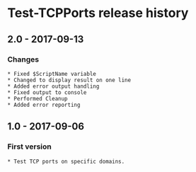 # Test-TCPPorts release history

## 2.0 -  2017-09-13

### Changes

    * Fixed $ScriptName variable
    * Changed to display result on one line
    * Added error output handling
    * Fixed output to console
    * Performed Cleanup
    * Added error reporting

## 1.0 - 2017-09-06

### First version

    * Test TCP ports on specific domains.